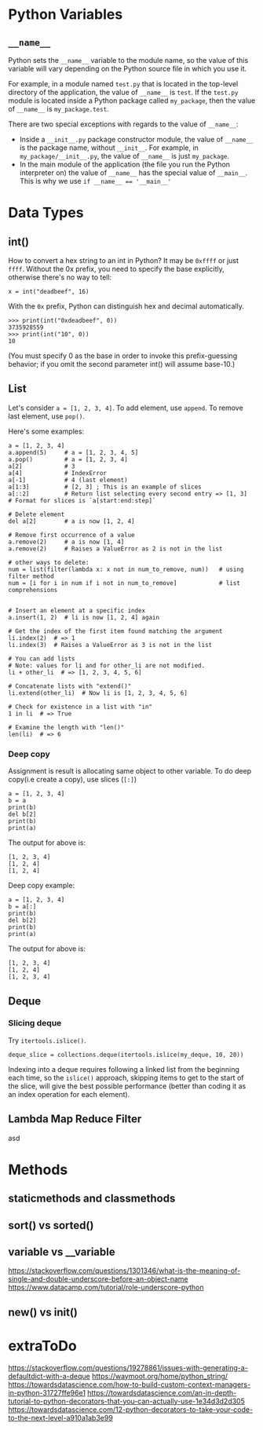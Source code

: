# Python Variables
## `__name__`
Python sets the `__name__` variable to the module name, so the value of this variable will vary depending on the Python source file in which you use it.

For example, in a module named `test.py` that is located in the top-level directory of the application, the value of `__name__` is `test`. If the `test.py` module is located inside a Python package called `my_package`, then the value of `__name__` is `my_package.test`.

There are two special exceptions with regards to the value of `__name__`:

- Inside a `__init__.py` package constructor module, the value of `__name__` is the package name, without `__init__`. For example, in `my_package/__init__.py`, the value of `__name__` is just `my_package`.
- In the main module of the application (the file you run the Python interpreter on) the value of `__name__` has the special value of `__main__`. This is why we use `if __name__ == '__main__'`

# Data Types
## int()
How to convert a hex string to an int in Python? It may be `0xffff` or just `ffff`.
Without the 0x prefix, you need to specify the base explicitly, otherwise there's no way to tell:
```
x = int("deadbeef", 16)
```
With the `0x` prefix, Python can distinguish hex and decimal automatically.
```
>>> print(int("0xdeadbeef", 0))
3735928559
>>> print(int("10", 0))
10
```
(You must specify 0 as the base in order to invoke this prefix-guessing behavior; if you omit the second parameter int() will assume base-10.)

## List
Let's consider `a = [1, 2, 3, 4]`. To add element, use `append`. To remove last element, use `pop()`.

Here's some examples:
```
a = [1, 2, 3, 4]
a.append(5)     # a = [1, 2, 3, 4, 5]
a.pop()         # a = [1, 2, 3, 4]
a[2]            # 3
a[4]            # IndexError
a[-1]           # 4 (last element)
a[1:3]          # [2, 3] ; This is an example of slices
a[::2]          # Return list selecting every second entry => [1, 3]
# Format for slices is `a[start:end:step]`

# Delete element
del a[2]        # a is now [1, 2, 4]

# Remove first occurrence of a value
a.remove(2)     # a is now [1, 4]
a.remove(2)     # Raises a ValueError as 2 is not in the list

# other ways to delete:
num = list(filter(lambda x: x not in num_to_remove, num))   # using filter method
num = [i for i in num if i not in num_to_remove]            # list comprehensions


# Insert an element at a specific index
a.insert(1, 2)  # li is now [1, 2, 4] again

# Get the index of the first item found matching the argument
li.index(2)  # => 1
li.index(3)  # Raises a ValueError as 3 is not in the list

# You can add lists
# Note: values for li and for other_li are not modified.
li + other_li  # => [1, 2, 3, 4, 5, 6]

# Concatenate lists with "extend()"
li.extend(other_li)  # Now li is [1, 2, 3, 4, 5, 6]

# Check for existence in a list with "in"
1 in li  # => True

# Examine the length with "len()"
len(li)  # => 6
```

### Deep copy
Assignment is result is allocating same object to other variable. To do deep copy(i.e create a copy), use slices (`[:]`)
```
a = [1, 2, 3, 4]
b = a
print(b)
del b[2]
print(b)
print(a)
```

The output for above is:
```
[1, 2, 3, 4]
[1, 2, 4]
[1, 2, 4]
```

Deep copy example:
```
a = [1, 2, 3, 4]
b = a[:]
print(b)
del b[2]
print(b)
print(a)
```

The output for above is:
```
[1, 2, 3, 4]
[1, 2, 4]
[1, 2, 3, 4]
```


## Deque
### Slicing deque
Try `itertools.islice()`.
```
deque_slice = collections.deque(itertools.islice(my_deque, 10, 20))
```
Indexing into a deque requires following a linked list from the beginning each time, so the `islice()` approach, skipping items to get to the start of the slice, will give the best possible performance (better than coding it as an index operation for each element).

## Lambda Map Reduce Filter
asd

# Methods 
## staticmethods and classmethods

## sort() vs sorted()

## __variable__ vs __variable
https://stackoverflow.com/questions/1301346/what-is-the-meaning-of-single-and-double-underscore-before-an-object-name
https://www.datacamp.com/tutorial/role-underscore-python

## __new()__ vs __init()__

# extraToDo
https://stackoverflow.com/questions/19278861/issues-with-generating-a-defaultdict-with-a-deque
https://waymoot.org/home/python_string/
https://towardsdatascience.com/how-to-build-custom-context-managers-in-python-31727ffe96e1
https://towardsdatascience.com/an-in-depth-tutorial-to-python-decorators-that-you-can-actually-use-1e34d3d2d305
https://towardsdatascience.com/12-python-decorators-to-take-your-code-to-the-next-level-a910a1ab3e99


